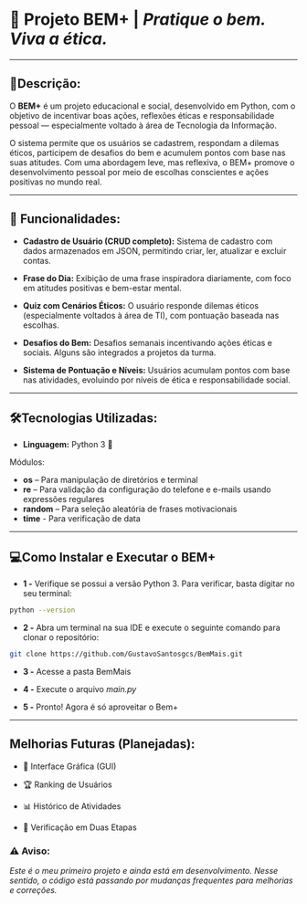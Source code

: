 # 🧠 **Projeto BEM+ | _Pratique o bem. Viva a ética._** 

---
##   📌**Descrição:**

O **BEM+** é um projeto educacional e social, desenvolvido em Python, com o objetivo de incentivar boas ações, reflexões éticas e responsabilidade pessoal — especialmente voltado à área de Tecnologia da Informação.

O sistema permite que os usuários se cadastrem, respondam a dilemas éticos, participem de desafios do bem e acumulem pontos com base nas suas atitudes. Com uma abordagem leve, mas reflexiva, o BEM+ promove o desenvolvimento pessoal por meio de escolhas conscientes e ações positivas no mundo real.

---
## 🚀 **Funcionalidades:**

- **Cadastro de Usuário (CRUD completo):** Sistema de cadastro com dados armazenados em JSON, permitindo criar, ler, atualizar e excluir contas.

- **Frase do Dia:** Exibição de uma frase inspiradora diariamente, com foco em atitudes positivas e bem-estar mental.

- **Quiz com Cenários Éticos:** O usuário responde dilemas éticos (especialmente voltados à área de TI), com pontuação baseada nas escolhas.

- **Desafios do Bem:** Desafios semanais incentivando ações éticas e sociais. Alguns são integrados a projetos da turma.

- **Sistema de Pontuação e Níveis:** Usuários acumulam pontos com base nas atividades, evoluindo por níveis de ética e responsabilidade social.

---
## 🛠️**Tecnologias Utilizadas:**

- **Linguagem:** Python 3 🐍

Módulos:

- **os** – Para manipulação de diretórios e terminal
- **re** – Para validação da configuração do telefone e e-mails usando expressões regulares
- **random** – Para seleção aleatória de frases motivacionais
- **time** - Para verificação de data

---
##  💻**Como Instalar e Executar o BEM+**

- **1 -** Verifique se possui a versão Python 3.
  Para verificar, basta digitar no seu terminal: 
```bash
python --version
```  
- **2 -** Abra um terminal na sua IDE e execute o seguinte comando para clonar o repositório:

```bash
git clone https://github.com/GustavoSantosgcs/BemMais.git
```

- **3 -** Acesse a pasta BemMais

- **4 -** Execute o arquivo *main.py*

- **5 -** Pronto! Agora é só aproveitar o Bem+

---
## **Melhorias Futuras (Planejadas):**

- 🎨 Interface Gráfica (GUI)

- 🏆 Ranking de Usuários

- 📊 Histórico de Atividades

- 🔐 Verificação em Duas Etapas


### ⚠️ **Aviso:**
 *Este é o meu primeiro projeto e ainda está em desenvolvimento. Nesse sentido, o código está passando por mudanças frequentes para melhorias e correções.*